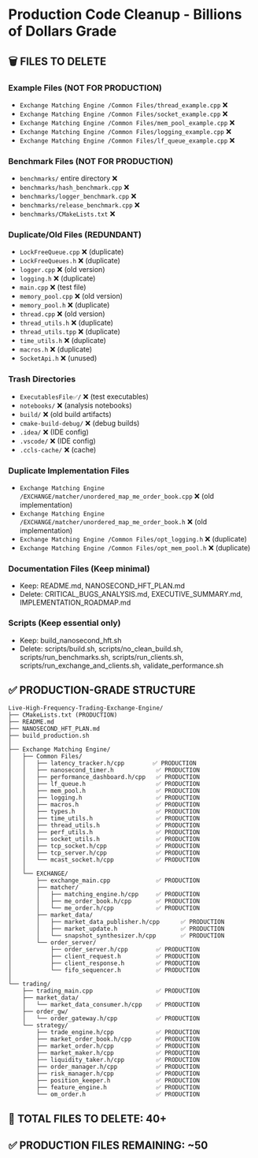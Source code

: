 # Production Code Cleanup - Billions of Dollars Grade

## 🗑️ FILES TO DELETE

### Example Files (NOT FOR PRODUCTION)
- `Exchange Matching Engine /Common Files/thread_example.cpp` ❌
- `Exchange Matching Engine /Common Files/socket_example.cpp` ❌
- `Exchange Matching Engine /Common Files/mem_pool_example.cpp` ❌
- `Exchange Matching Engine /Common Files/logging_example.cpp` ❌
- `Exchange Matching Engine /Common Files/lf_queue_example.cpp` ❌

### Benchmark Files (NOT FOR PRODUCTION)
- `benchmarks/` entire directory ❌
- `benchmarks/hash_benchmark.cpp` ❌
- `benchmarks/logger_benchmark.cpp` ❌
- `benchmarks/release_benchmark.cpp` ❌
- `benchmarks/CMakeLists.txt` ❌

### Duplicate/Old Files (REDUNDANT)
- `LockFreeQueue.cpp` ❌ (duplicate)
- `LockFreeQueues.h` ❌ (duplicate)
- `logger.cpp` ❌ (old version)
- `logging.h` ❌ (duplicate)
- `main.cpp` ❌ (test file)
- `memory_pool.cpp` ❌ (old version)
- `memory_pool.h` ❌ (duplicate)
- `thread.cpp` ❌ (old version)
- `thread_utils.h` ❌ (duplicate)
- `thread_utils.tpp` ❌ (duplicate)
- `time_utils.h` ❌ (duplicate)
- `macros.h` ❌ (duplicate)
- `SocketApi.h` ❌ (unused)

### Trash Directories
- `ExecutablesFile✅/` ❌ (test executables)
- `notebooks/` ❌ (analysis notebooks)
- `build/` ❌ (old build artifacts)
- `cmake-build-debug/` ❌ (debug builds)
- `.idea/` ❌ (IDE config)
- `.vscode/` ❌ (IDE config)
- `.ccls-cache/` ❌ (cache)

### Duplicate Implementation Files
- `Exchange Matching Engine /EXCHANGE/matcher/unordered_map_me_order_book.cpp` ❌ (old implementation)
- `Exchange Matching Engine /EXCHANGE/matcher/unordered_map_me_order_book.h` ❌ (old implementation)
- `Exchange Matching Engine /Common Files/opt_logging.h` ❌ (duplicate)
- `Exchange Matching Engine /Common Files/opt_mem_pool.h` ❌ (duplicate)

### Documentation Files (Keep minimal)
- Keep: README.md, NANOSECOND_HFT_PLAN.md
- Delete: CRITICAL_BUGS_ANALYSIS.md, EXECUTIVE_SUMMARY.md, IMPLEMENTATION_ROADMAP.md

### Scripts (Keep essential only)
- Keep: build_nanosecond_hft.sh
- Delete: scripts/build.sh, scripts/no_clean_build.sh, scripts/run_benchmarks.sh, scripts/run_clients.sh, scripts/run_exchange_and_clients.sh, validate_performance.sh

## ✅ PRODUCTION-GRADE STRUCTURE

```
Live-High-Frequency-Trading-Exchange-Engine/
├── CMakeLists.txt (PRODUCTION)
├── README.md
├── NANOSECOND_HFT_PLAN.md
├── build_production.sh
│
├── Exchange Matching Engine/
│   ├── Common Files/
│   │   ├── latency_tracker.h/cpp        ✅ PRODUCTION
│   │   ├── nanosecond_timer.h            ✅ PRODUCTION
│   │   ├── performance_dashboard.h/cpp   ✅ PRODUCTION
│   │   ├── lf_queue.h                    ✅ PRODUCTION
│   │   ├── mem_pool.h                    ✅ PRODUCTION
│   │   ├── logging.h                     ✅ PRODUCTION
│   │   ├── macros.h                      ✅ PRODUCTION
│   │   ├── types.h                       ✅ PRODUCTION
│   │   ├── time_utils.h                  ✅ PRODUCTION
│   │   ├── thread_utils.h                ✅ PRODUCTION
│   │   ├── perf_utils.h                  ✅ PRODUCTION
│   │   ├── socket_utils.h                ✅ PRODUCTION
│   │   ├── tcp_socket.h/cpp              ✅ PRODUCTION
│   │   ├── tcp_server.h/cpp              ✅ PRODUCTION
│   │   └── mcast_socket.h/cpp            ✅ PRODUCTION
│   │
│   └── EXCHANGE/
│       ├── exchange_main.cpp             ✅ PRODUCTION
│       ├── matcher/
│       │   ├── matching_engine.h/cpp     ✅ PRODUCTION
│       │   ├── me_order_book.h/cpp       ✅ PRODUCTION
│       │   └── me_order.h/cpp            ✅ PRODUCTION
│       ├── market_data/
│       │   ├── market_data_publisher.h/cpp      ✅ PRODUCTION
│       │   ├── market_update.h                  ✅ PRODUCTION
│       │   └── snapshot_synthesizer.h/cpp       ✅ PRODUCTION
│       └── order_server/
│           ├── order_server.h/cpp        ✅ PRODUCTION
│           ├── client_request.h          ✅ PRODUCTION
│           ├── client_response.h         ✅ PRODUCTION
│           └── fifo_sequencer.h          ✅ PRODUCTION
│
└── trading/
    ├── trading_main.cpp                  ✅ PRODUCTION
    ├── market_data/
    │   └── market_data_consumer.h/cpp    ✅ PRODUCTION
    ├── order_gw/
    │   └── order_gateway.h/cpp           ✅ PRODUCTION
    └── strategy/
        ├── trade_engine.h/cpp            ✅ PRODUCTION
        ├── market_order_book.h/cpp       ✅ PRODUCTION
        ├── market_order.h/cpp            ✅ PRODUCTION
        ├── market_maker.h/cpp            ✅ PRODUCTION
        ├── liquidity_taker.h/cpp         ✅ PRODUCTION
        ├── order_manager.h/cpp           ✅ PRODUCTION
        ├── risk_manager.h/cpp            ✅ PRODUCTION
        ├── position_keeper.h             ✅ PRODUCTION
        ├── feature_engine.h              ✅ PRODUCTION
        └── om_order.h                    ✅ PRODUCTION
```

## 🎯 TOTAL FILES TO DELETE: 40+
## ✅ PRODUCTION FILES REMAINING: ~50
